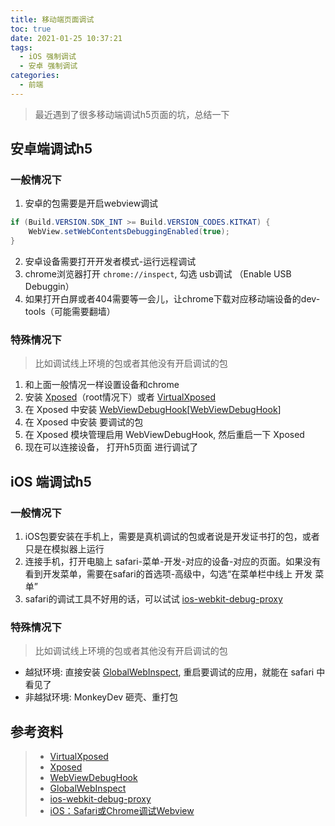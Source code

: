```yaml
---
title: 移动端页面调试
toc: true
date: 2021-01-25 10:37:21
tags: 
  - iOS 强制调试
  - 安卓 强制调试
categories:
  - 前端
---
```


> 最近遇到了很多移动端调试h5页面的坑，总结一下


## 安卓端调试h5

### 一般情况下

1. 安卓的包需要是开启webview调试

``` java
if (Build.VERSION.SDK_INT >= Build.VERSION_CODES.KITKAT) {
    WebView.setWebContentsDebuggingEnabled(true);
}
```

2. 安卓设备需要打开开发者模式-运行远程调试
3. chrome浏览器打开 <code>chrome://inspect</code>, 勾选 usb调试 （Enable USB Debuggin）
4. 如果打开白屏或者404需要等一会儿，让chrome下载对应移动端设备的dev-tools（可能需要翻墙）

### 特殊情况下

> 比如调试线上环境的包或者其他没有开启调试的包

1. 和上面一般情况一样设置设备和chrome
2. 安装 [Xposed][Xposed]（root情况下）或者 [VirtualXposed]
3. 在 Xposed 中安装  [WebViewDebugHook][[WebViewDebugHook]]
4. 在 Xposed 中安装 要调试的包
5. 在 Xposed 模块管理启用 WebViewDebugHook, 然后重启一下 Xposed
6. 现在可以连接设备， 打开h5页面 进行调试了

## iOS 端调试h5

### 一般情况下

1. iOS包要安装在手机上，需要是真机调试的包或者说是开发证书打的包，或者只是在模拟器上运行
2. 连接手机，打开电脑上 safari-菜单-开发-对应的设备-对应的页面。如果没有看到开发菜单，需要在safari的首选项-高级中，勾选“在菜单栏中线上 开发 菜单”
3. safari的调试工具不好用的话，可以试试  [ios-webkit-debug-proxy][ios-webkit-debug-proxy]

### 特殊情况下 

> 比如调试线上环境的包或者其他没有开启调试的包

- 越狱环境: 直接安装 [GlobalWebInspect], 重启要调试的应用，就能在 safari 中看见了
- 非越狱环境: MonkeyDev 砸壳、重打包


## 参考资料

> - [VirtualXposed]
> - [Xposed]
> - [WebViewDebugHook]
> - [GlobalWebInspect]
> - [ios-webkit-debug-proxy]
> - [iOS：Safari或Chrome调试Webview]

[VirtualXposed]: https://github.com/android-hacker/VirtualXposed/releases/
[Xposed]: https://forum.xda-developers.com/t/official-xposed-for-lollipop-marshmallow-nougat-oreo-v90-beta3-2018-01-29.3034811/
[WebViewDebugHook]: https://github.com/feix760/WebViewDebugHook
[GlobalWebInspect]: https://github.com/ChiChou/GlobalWebInspect
[ios-webkit-debug-proxy]: https://github.com/google/ios-webkit-debug-proxy
[iOS：Safari或Chrome调试Webview]: https://www.jianshu.com/p/e4e3dedfe36b
